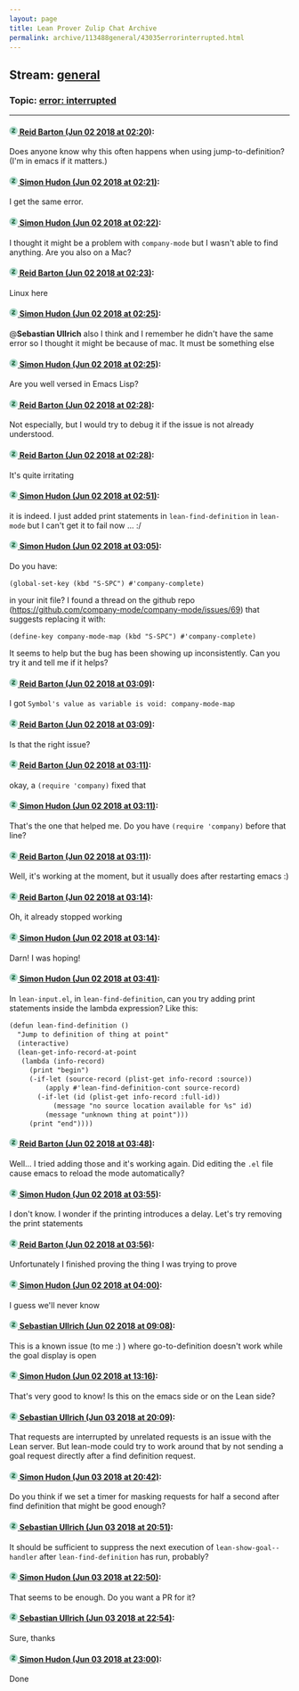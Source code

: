 ```yaml
---
layout: page
title: Lean Prover Zulip Chat Archive 
permalink: archive/113488general/43035errorinterrupted.html
---
```


## Stream: [general](index.html)
### Topic: [error: interrupted](43035errorinterrupted.html)

---

#### [![Click to go to Zulip](../../assets/img/zulip2.png) Reid Barton (Jun 02 2018 at 02:20)](https://leanprover.zulipchat.com/#narrow/stream/113488-general/topic/error%3A%20interrupted/near/127445373):
Does anyone know why this often happens when using jump-to-definition? (I'm in emacs if it matters.)

#### [![Click to go to Zulip](../../assets/img/zulip2.png) Simon Hudon (Jun 02 2018 at 02:21)](https://leanprover.zulipchat.com/#narrow/stream/113488-general/topic/error%3A%20interrupted/near/127445391):
I get the same error.

#### [![Click to go to Zulip](../../assets/img/zulip2.png) Simon Hudon (Jun 02 2018 at 02:22)](https://leanprover.zulipchat.com/#narrow/stream/113488-general/topic/error%3A%20interrupted/near/127445442):
I thought it might be a problem with `company-mode` but I wasn't able to find anything. Are you also on a Mac?

#### [![Click to go to Zulip](../../assets/img/zulip2.png) Reid Barton (Jun 02 2018 at 02:23)](https://leanprover.zulipchat.com/#narrow/stream/113488-general/topic/error%3A%20interrupted/near/127445454):
Linux here

#### [![Click to go to Zulip](../../assets/img/zulip2.png) Simon Hudon (Jun 02 2018 at 02:25)](https://leanprover.zulipchat.com/#narrow/stream/113488-general/topic/error%3A%20interrupted/near/127445516):
@**Sebastian Ullrich** also I think and I remember he didn't have the same error so I thought it might be because of mac. It must be something else

#### [![Click to go to Zulip](../../assets/img/zulip2.png) Simon Hudon (Jun 02 2018 at 02:25)](https://leanprover.zulipchat.com/#narrow/stream/113488-general/topic/error%3A%20interrupted/near/127445523):
Are you well versed in Emacs Lisp?

#### [![Click to go to Zulip](../../assets/img/zulip2.png) Reid Barton (Jun 02 2018 at 02:28)](https://leanprover.zulipchat.com/#narrow/stream/113488-general/topic/error%3A%20interrupted/near/127445624):
Not especially, but I would try to debug it if the issue is not already understood.

#### [![Click to go to Zulip](../../assets/img/zulip2.png) Reid Barton (Jun 02 2018 at 02:28)](https://leanprover.zulipchat.com/#narrow/stream/113488-general/topic/error%3A%20interrupted/near/127445625):
It's quite irritating

#### [![Click to go to Zulip](../../assets/img/zulip2.png) Simon Hudon (Jun 02 2018 at 02:51)](https://leanprover.zulipchat.com/#narrow/stream/113488-general/topic/error%3A%20interrupted/near/127446322):
it is indeed. I just added print statements in  `lean-find-definition` in `lean-mode` but I can't get it to fail now ... :/

#### [![Click to go to Zulip](../../assets/img/zulip2.png) Simon Hudon (Jun 02 2018 at 03:05)](https://leanprover.zulipchat.com/#narrow/stream/113488-general/topic/error%3A%20interrupted/near/127446785):
Do you have:

```
(global-set-key (kbd "S-SPC") #'company-complete)
```

in your init file? I found a thread on the github repo (https://github.com/company-mode/company-mode/issues/69) that suggests replacing it with:

```
(define-key company-mode-map (kbd "S-SPC") #'company-complete)
```

It seems to help but the bug has been showing up inconsistently. Can you try it and tell me if it helps?

#### [![Click to go to Zulip](../../assets/img/zulip2.png) Reid Barton (Jun 02 2018 at 03:09)](https://leanprover.zulipchat.com/#narrow/stream/113488-general/topic/error%3A%20interrupted/near/127446911):
I got `Symbol's value as variable is void: company-mode-map`

#### [![Click to go to Zulip](../../assets/img/zulip2.png) Reid Barton (Jun 02 2018 at 03:09)](https://leanprover.zulipchat.com/#narrow/stream/113488-general/topic/error%3A%20interrupted/near/127446917):
Is that the right issue?

#### [![Click to go to Zulip](../../assets/img/zulip2.png) Reid Barton (Jun 02 2018 at 03:11)](https://leanprover.zulipchat.com/#narrow/stream/113488-general/topic/error%3A%20interrupted/near/127446984):
okay, a `(require 'company)` fixed that

#### [![Click to go to Zulip](../../assets/img/zulip2.png) Simon Hudon (Jun 02 2018 at 03:11)](https://leanprover.zulipchat.com/#narrow/stream/113488-general/topic/error%3A%20interrupted/near/127446986):
That's the one that helped me. Do you have `(require 'company)` before that line?

#### [![Click to go to Zulip](../../assets/img/zulip2.png) Reid Barton (Jun 02 2018 at 03:11)](https://leanprover.zulipchat.com/#narrow/stream/113488-general/topic/error%3A%20interrupted/near/127446989):
Well, it's working at the moment, but it usually does after restarting emacs :)

#### [![Click to go to Zulip](../../assets/img/zulip2.png) Reid Barton (Jun 02 2018 at 03:14)](https://leanprover.zulipchat.com/#narrow/stream/113488-general/topic/error%3A%20interrupted/near/127447104):
Oh, it already stopped working

#### [![Click to go to Zulip](../../assets/img/zulip2.png) Simon Hudon (Jun 02 2018 at 03:14)](https://leanprover.zulipchat.com/#narrow/stream/113488-general/topic/error%3A%20interrupted/near/127447116):
Darn! I was hoping!

#### [![Click to go to Zulip](../../assets/img/zulip2.png) Simon Hudon (Jun 02 2018 at 03:41)](https://leanprover.zulipchat.com/#narrow/stream/113488-general/topic/error%3A%20interrupted/near/127447977):
In `lean-input.el`, in `lean-find-definition`, can you try adding print statements inside the lambda expression? Like this:

```elisp
(defun lean-find-definition ()
  "Jump to definition of thing at point"
  (interactive)
  (lean-get-info-record-at-point
   (lambda (info-record)
     (print "begin")
     (-if-let (source-record (plist-get info-record :source))
         (apply #'lean-find-definition-cont source-record)
       (-if-let (id (plist-get info-record :full-id))
           (message "no source location available for %s" id)
         (message "unknown thing at point")))
     (print "end"))))
```

#### [![Click to go to Zulip](../../assets/img/zulip2.png) Reid Barton (Jun 02 2018 at 03:48)](https://leanprover.zulipchat.com/#narrow/stream/113488-general/topic/error%3A%20interrupted/near/127448179):
Well... I tried adding those and it's working again.
Did editing the `.el` file cause emacs to reload the mode automatically?

#### [![Click to go to Zulip](../../assets/img/zulip2.png) Simon Hudon (Jun 02 2018 at 03:55)](https://leanprover.zulipchat.com/#narrow/stream/113488-general/topic/error%3A%20interrupted/near/127448391):
I don't know. I wonder if the printing introduces a delay. Let's try removing the print statements

#### [![Click to go to Zulip](../../assets/img/zulip2.png) Reid Barton (Jun 02 2018 at 03:56)](https://leanprover.zulipchat.com/#narrow/stream/113488-general/topic/error%3A%20interrupted/near/127448441):
Unfortunately I finished proving the thing I was trying to prove

#### [![Click to go to Zulip](../../assets/img/zulip2.png) Simon Hudon (Jun 02 2018 at 04:00)](https://leanprover.zulipchat.com/#narrow/stream/113488-general/topic/error%3A%20interrupted/near/127448556):
I guess we'll never know

#### [![Click to go to Zulip](../../assets/img/zulip2.png) Sebastian Ullrich (Jun 02 2018 at 09:08)](https://leanprover.zulipchat.com/#narrow/stream/113488-general/topic/error%3A%20interrupted/near/127456608):
This is a known issue (to me :) ) where go-to-definition doesn't work while the goal display is open

#### [![Click to go to Zulip](../../assets/img/zulip2.png) Simon Hudon (Jun 02 2018 at 13:16)](https://leanprover.zulipchat.com/#narrow/stream/113488-general/topic/error%3A%20interrupted/near/127462600):
That's very good to know! Is this on the emacs side or on the Lean side?

#### [![Click to go to Zulip](../../assets/img/zulip2.png) Sebastian Ullrich (Jun 03 2018 at 20:09)](https://leanprover.zulipchat.com/#narrow/stream/113488-general/topic/error%3A%20interrupted/near/127510537):
That requests are interrupted by unrelated requests is an issue with the Lean server. But lean-mode could try to work around that by not sending a goal request directly after a find definition request.

#### [![Click to go to Zulip](../../assets/img/zulip2.png) Simon Hudon (Jun 03 2018 at 20:42)](https://leanprover.zulipchat.com/#narrow/stream/113488-general/topic/error%3A%20interrupted/near/127511362):
Do you think if we set a timer for masking requests for half a second after find definition that might be good enough?

#### [![Click to go to Zulip](../../assets/img/zulip2.png) Sebastian Ullrich (Jun 03 2018 at 20:51)](https://leanprover.zulipchat.com/#narrow/stream/113488-general/topic/error%3A%20interrupted/near/127511592):
It should be sufficient to suppress the next execution of `lean-show-goal--handler` after `lean-find-definition` has run, probably?

#### [![Click to go to Zulip](../../assets/img/zulip2.png) Simon Hudon (Jun 03 2018 at 22:50)](https://leanprover.zulipchat.com/#narrow/stream/113488-general/topic/error%3A%20interrupted/near/127514811):
That seems to be enough. Do you want a PR for it?

#### [![Click to go to Zulip](../../assets/img/zulip2.png) Sebastian Ullrich (Jun 03 2018 at 22:54)](https://leanprover.zulipchat.com/#narrow/stream/113488-general/topic/error%3A%20interrupted/near/127514912):
Sure, thanks

#### [![Click to go to Zulip](../../assets/img/zulip2.png) Simon Hudon (Jun 03 2018 at 23:00)](https://leanprover.zulipchat.com/#narrow/stream/113488-general/topic/error%3A%20interrupted/near/127515061):
Done

